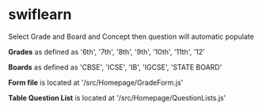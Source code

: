 # swiflearn
Select Grade and Board and Concept then question will automatic populate

<b>Grades</b> as defined as '6th', '7th', '8th', '9th', '10th', '11th', '12'

<b>Boards</b> as defined as 'CBSE', 'ICSE', 'IB', 'IGCSE', 'STATE BOARD'


<b>Form file</b> is located at '/src/Homepage/GradeForm.js'

<b>Table Question List</b> is located at '/src/Homepage/QuestionLists.js'
